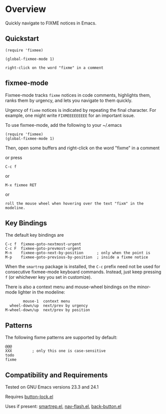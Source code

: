Overview
========

Quickly navigate to FIXME notices in Emacs.

Quickstart
----------

	(require 'fixmee)

	(global-fixmee-mode 1)

	right-click on the word "fixme" in a comment

fixmee-mode
-----------

Fixmee-mode tracks `fixme` notices in code comments, highlights them,
ranks them by urgency, and lets you navigate to them quickly.

Urgency of `fixme` notices is indicated by repeating the final character.
For example, one might write `FIXMEEEEEEEEE` for an important issue.

To use fixmee-mode, add the following to your ~/.emacs

	(require 'fixmee)
	(global-fixmee-mode 1)

Then, open some buffers and right-click on the word "fixme" in a
comment

or press

	C-c f

or

	M-x fixmee RET

or

	roll the mouse wheel when hovering over the text "fixm" in the modeline.

Key Bindings
------------

The default key bindings are

	C-c f  fixmee-goto-nextmost-urgent
	C-c F  fixmee-goto-prevmost-urgent
	M-n    fixmee-goto-next-by-position      ; only when the point is
	M-p    fixmee-goto-previous-by-position  ; inside a fixme notice

When the `smartrep` package is installed, the `C-c` prefix need not
be used for consecutive fixmee-mode keyboard commands.  Instead, just
keep pressing `f` (or whichever key you set in customize).

There is also a context menu and mouse-wheel bindings on the
minor-mode lighter in the modeline:

            mouse-1  context menu
      wheel-down/up  next/prev by urgency
    M-wheel-down/up  next/prev by position

Patterns
--------

The following fixme patterns are supported by default:

    @@@
    XXX         ; only this one is case-sensitive
    todo
    fixme

Compatibility and Requirements
------------------------------
Tested on GNU Emacs versions 23.3 and 24.1

Requires [button-lock.el](http://github.com/rolandwalker/button-lock)

Uses if present: [smartrep.el](http://github.com/myuhe/smartrep.el), [nav-flash.el](http://github.com/rolandwalker/nav-flash), [back-button.el](http://github.com/rolandwalker/back-button)
